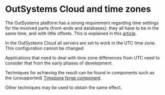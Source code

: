 # OutSystems Cloud and time zones

The OutSystems platform has a strong requirement regarding time settings for the involved parts (front-ends and databases): they all have to be in the same time, and with little offsets. This is explained in this [article](https://success.outsystems.com/Support/Enterprise_Customers/Maintenance_and_Operations/Timezone_considerations_in_the_OutSystems_Platform).

In the OutSystems Cloud all servers are set to work in the UTC time zone. This configuration cannot be changed.

Applications that need to deal with time zone differences from UTC need to consider that from the early phases of development.

Techniques for achieving the result can be found in components such as the (unsupported) [Timezone forge component](http://www.outsystems.com/forge/component/500/time-zone/).

Other techniques may be used to obtain the same effect.

